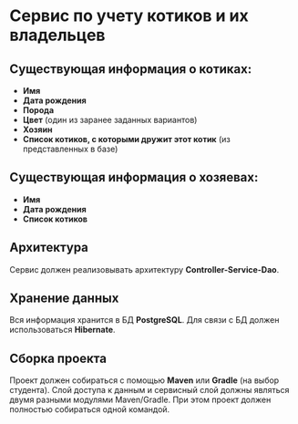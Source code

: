 # Сервис по учету котиков и их владельцев

## Существующая информация о котиках:

- **Имя**
- **Дата рождения**
- **Порода**
- **Цвет** (один из заранее заданных вариантов)
- **Хозяин**
- **Список котиков, с которыми дружит этот котик** (из представленных в базе)

## Существующая информация о хозяевах:

- **Имя**
- **Дата рождения**
- **Список котиков**

## Архитектура

Сервис должен реализовывать архитектуру **Сontroller-Service-Dao**.

## Хранение данных

Вся информация хранится в БД **PostgreSQL**. Для связи с БД должен использоваться **Hibernate**.

## Сборка проекта

Проект должен собираться с помощью **Maven** или **Gradle** (на выбор студента). Слой доступа к данным и сервисный слой должны являться двумя разными модулями Maven/Gradle. При этом проект должен полностью собираться одной командой.


